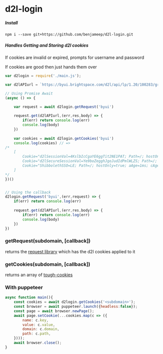 # d2l-login

##### Install
```
npm i --save git+https://github.com/benjameep/d2l-login.git
```


##### Handles Getting and Storing d2l cookies

If cookies are invalid or expired, prompts for username and password

If cookies are good then just hands them over


``` javascript
var d2login = require('./main.js');

var d2lAPIurl = `https://byui.brightspace.com/d2l/api/lp/1.20/100283/groupcategories/`

// Using Promise Await
(async () => {

	var request = await d2login.getRequest('byui')
	
	request.get(d2lAPIurl,(err,res,body) => {
		if(err) return console.log(err)
		console.log(body)
	})
	
	var cookies = await d2login.getCookies('byui')
	console.log(cookies) // => 
/*
	[ 
		Cookie="d2lSessionVal=4KslbIcCgaYE6ggTit2NE1PAT; Path=/; hostOnly=true; aAge=1ms; cAge=1049ms",
  		Cookie="d2lSecureSessionVal=Ye9boZegghJgoJudIdPmlWLZS; Path=/; hostOnly=true; aAge=1ms; cAge=1048ms",
  		Cookie="ShibbolethSSO=LE; Path=/; hostOnly=true; aAge=1ms; cAge=1048ms" 
	]
*/
})()


// Using the callback
d2login.getRequest('byui',(err,request) => {
	if(err) return console.log(err)
	
	request.get(d2lAPIurl,(err,res,body) => {
		if(err) return console.log(err)
		console.log(body)
	})
})


```

### getRequest(subdomain, [callback])
returns the [request library](https://www.npmjs.com/package/request) which has the d2l cookies applied to it

### getCookies(subdomain, [callback])
returns an array of [tough-cookies](https://www.npmjs.com/package/tough-cookie)


### With puppeteer
``` js
async function main(){
	const cookies = await d2login.getCookies('<subdomain>');
	const browser = await puppeteer.launch({headless:false});
	const page = await browser.newPage();
	await page.setCookie(...cookies.map(c => ({
		name: c.key,
		value: c.value,
		domain: c.domain,
		path: c.path,
	})));
	await browser.close();
}
```
